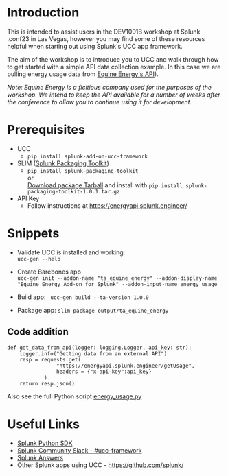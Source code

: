 # Introduction
This is intended to assist users in the DEV1091B workshop at Splunk .conf23 in Las Vegas, however you may find some of these resources helpful when starting out using Splunk's UCC app framework.  

The aim of the workshop is to introduce you to UCC and walk through how to get started with a simple API data collection example. In this case we are pulling energy usage data from [Equine Energy's API](https://energyapi.splunk.engineer)).  

*Note: Equine Energy is a ficitious company used for the purposes of the workshop. We intend to keep the API available for a number of weeks after the conference to allow you to continue using it for development.*

# Prerequisites
* UCC
  * `pip install splunk-add-on-ucc-framework`
* SLIM ([Splunk Packaging Toolkit](https://dev.splunk.com/enterprise/docs/releaseapps/packageapps/packagingtoolkit/))
  * `pip install splunk-packaging-toolkit`  
   or  
   [Download package Tarball](https://download.splunk.com/misc/packaging-toolkit/splunk-packaging-toolkit-1.0.1.tar.gz) and install with `pip install splunk-packaging-toolkit-1.0.1.tar.gz` 
* API Key
  *  Follow instructions at https://energyapi.splunk.engineer/

# Snippets
* Validate UCC is installed and working:  
 `ucc-gen --help`

* Create Barebones app  
`ucc-gen init --addon-name "ta_equine_energy" --addon-display-name "Equine Energy Add-on for Splunk" --addon-input-name energy_usage  
`
* Build app:
` ucc-gen build --ta-version 1.0.0`  
* Package app:
`slim package output/ta_equine_energy`  

## Code addition
```
def get_data_from_api(logger: logging.Logger, api_key: str):
    logger.info("Getting data from an external API")
    resp = requests.get(
                "https://energyapi.splunk.engineer/getUsage",
                headers = {"x-api-key":api_key}
            )
    return resp.json()
```
Also see the full Python script [energy_usage.py](./app/energy_usage.py)

# Useful Links
*  [Splunk Python SDK](https://docs.splunk.com/DocumentationStatic/PythonSDK/1.2.2/modularinput.html)
* [Splunk Community Slack - #ucc-framework](https://splunk-usergroups.slack.com/archives/C03SG3ZL4S1)
* [Splunk Answers](https://community.splunk.com/)
* Other Splunk apps using UCC - https://github.com/splunk/ 
